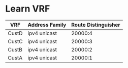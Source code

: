 
# Learn VRF
| VRF | Address Family | Route Distinguisher |
| --- | -------------- | ------------------- |
| CustD | ipv4 unicast | 20000:4 |
| CustC | ipv4 unicast | 20000:3 |
| CustB | ipv4 unicast | 20000:2 |
| CustA | ipv4 unicast | 20000:1 |